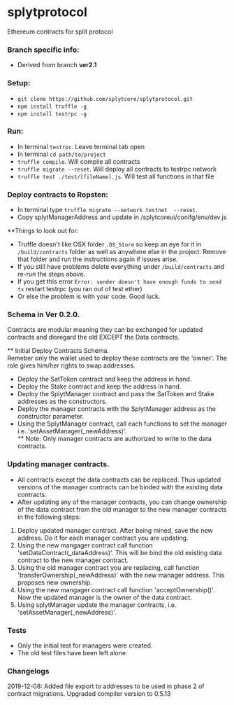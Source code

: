 # splytprotocol
Ethereum contracts for split protocol

### Branch specific info:
 - Derived from branch **ver2.1**

### Setup:
 - `git clone https://github.com/splytcore/splytprotocol.git`
 - `npm install truffle -g`
 - `npm install testrpc -g`

### Run:
 - In terminal `testrpc`. Leave terminal tab open
 - In terminal `cd path/to/project`
 - `truffle compile`. Will compile all contracts
 - `truffle migrate --reset`. Will deploy all contracts to testrpc network
 - `truffle test ./test/[fileName].js`. Will test all functions in that file  
 
 ### Deploy contracts to Ropsten:  
 - In terminal type  `truffle migrate --network testnet  --reset`.
 - Copy splytManagerAddress and update in /splytcoreui/conifg/env/dev.js  
 
 **Things to look out for: 
 
  - Truffle doesn't like OSX folder `.DS_Store` so keep an eye for it in `/build/contracts` folder as well as anywhere else in the project. Remove that folder and run the instructions again if issues arise.
  - If you still have problems delete everything under `/build/contracts` and re-run the steps above.
  - If you get this error `Error: sender doesn't have enough funds to send tx` restart testrpc (you ran out of test ether)
  - Or else the problem is with your code. Good luck.
 
 
### Schema in Ver 0.2.0. 
Contracts are modular meaning they can be exchanged for updated contracts and disregard the old EXCEPT the Data contracts.  

** Initial Deploy Contracts Schema.    
Remeber only the wallet used to deploy these contracts are the 'owner'. The role gives him/her rights to swap addresses.  
-  Deploy the SatToken contract and keep the address in hand.    
-  Deploy the Stake contract and keep the address in hand.   
-  Deploy the SplytManager contract and pass the SatToken and Stake addresses as the constructors.   
-  Deploy the manager contracts with the SplytManager address as the constructor parameter.  
-  Using the SplytManager contract, call each functions to set the manager i.e. 'setAssetManager(_newAddress)'.   
** Note: Only manager contracts are authorized to write to the data contracts.     


### Updating manager contracts.  
-  All contracts except the data contracts can be replaced. Thus updated versions of the manager contracts can be binded with the existing data contracts.  
-  After updating any of the manager contracts, you can change ownership of the data contract from the old manager to the new manager contracts in the following steps:  
1.  Deploy updated manager contract.  After being mined, save the new address. Do it for each manager contract you are updating. 
2.  Using the new mangager contract call function 'setDataContract(_dataAddress)'. This will be bind the old existing data contract to the new manager contract.  
3.  Using the old manager contract you are replacing, call function 'transferOwnership(_newAddress)' with the new manager address. This proposes new ownership.  
4.  Using the new mangager contract call function 'acceptOwnership()'.  Now the updated manager is the owner of the data contract.  
5.  Using splytManager update the manager contracts, i.e. 'setAssetManager(_newAddress)'.  



### Tests   
-  Only the initial test for managers were created.    
-  The old test files have been left alone.  


### Changelogs
2019-12-08: Added file export to addresses to be used in phase 2 of contract migrations. Upgraded compiler version to 0.5.13
